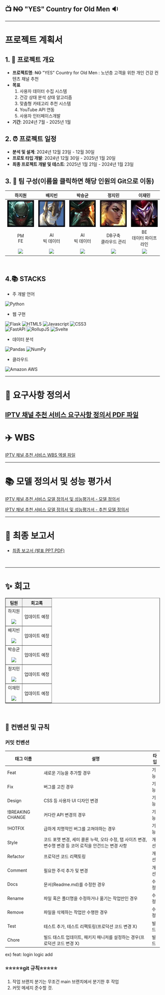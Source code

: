  ## 📺 ~~NO~~ "YES" Country for Old Men  🔉

  ---------------------------------------

  # 프로젝트 계획서

  ## 1. 🎂 프로젝트 개요
  - **프로젝트명**: ~~NO~~ "YES" Country for Old Men : 노년층 고객을 위한 개인 건강 컨텐츠 채널 추천
  - **목표** 
    1. 사용자 데이터 수집 시스템
    2. 건강 상태 분석 상태 알고리즘
    3. 맞춤형 카테고리 추천 시스템
    4. YouTube API 연동
    5. 사용자 인터페이스개발
  - **기간**: 2024년 7월 - 2025년 1월 

  ## 2. ⏰ 프로젝트 일정
  - **분석 및 설계**: 2024년 12월 23일 - 12월 30일
  - **프로토 타입 개발**: 2024년 12월 30일 - 2025년 1월 20일
  - **최종 프로젝트 개발 및 테스트**: 2025년 1월 21일 - 2024년 1월 23일

  ## 3. 💪 팀 구성(이름을 클릭하면 해당 인원의 Git으로 이동)
  <table style="width:100%; text-align:center; table-layout:fixed; border-collapse:collapse;">
    <colgroup>
      <!-- 전체 5열이므로 20%씩 -->
      <col style="width:20%;">
      <col style="width:20%;">
      <col style="width:20%;">
      <col style="width:20%;">
      <col style="width:20%;">
    </colgroup>
    <thead>
      <tr>
        <th>하지원</th>
        <th>배지빈</th>
        <th>박승균</th>
        <th>정지민</th>
        <th>이재민</th>
      </tr>
    </thead>
    <tbody>
      <tr>
        <td><img src="./Images/Pyke.png" style="width:150px; height:auto;" alt="지원"></td>
        <td><img src="./Images/Galio.png" style="width:150px; height:auto;" alt="지빈"></td>
        <td><img src="./Images/Gangplank.png" style="width:150px; height:auto;" alt="승균"></td>
        <td><img src="./Images/Rell.png" style="width:150px; height:auto;" alt="지민"></td>
        <td><img src="./Images/Shaco.png" style="width:150px; height:auto;" alt="재민"></td>
      </tr>
      <tr>
        <td>PM<br>FE</td>
        <td>AI<br>빅 데이터</td>
        <td>AI<br>빅 데이터</td>
        <td>DB구축<br>클라우드 관리</td>
        <td>BE<br>데이터 파이프라인</td>
      </tr>
      <tr>
        <td><a href="https://github.com/imnothotzzi" target="_blank">
            <img src="https://img.shields.io/badge/GitHub-Link-black?style=flat&logo=github&logoColor=white" />
          </a>
  </td>
        <td><a href="https://github.com/jb0617" target="_blank">
            <img src="https://img.shields.io/badge/GitHub-Link-black?style=flat&logo=github&logoColor=white" />
          </a></td>
        <td><a href="https://github.com/kyun8996" target="_blank">
            <img src="https://img.shields.io/badge/GitHub-Link-black?style=flat&logo=github&logoColor=white" />
          </a></td>
        <td><a href="https://github.com/triaria159" target="_blank">
            <img src="https://img.shields.io/badge/GitHub-Link-black?style=flat&logo=github&logoColor=white" />
          </a></td>
        <td><a href="https://github.com/jaemin-lee00" target="_blank">
            <img src="https://img.shields.io/badge/GitHub-Link-black?style=flat&logo=github&logoColor=white" />
          </a></td>
      </tr>
    </tbody>
  </table>
  <br>

  ## 4.📚 STACKS
  * 주 개발 언어

  ![Python](https://img.shields.io/badge/Python-3776AB?style=for-the-badge&logo=Python&logoColor=white)

  * 웹 구현

  ![Flask](https://img.shields.io/badge/Flask-000000?style=for-the-badge&logo=Flask&logoColor=white) ![HTML5](https://img.shields.io/badge/HTML5-E34F26?style=for-the-badge&logo=HTML5&logoColor=white) ![Javascript](https://img.shields.io/badge/Javascript-F7DF1E?style=for-the-badge&logo=Javascript&logoColor=white) ![CSS3](https://img.shields.io/badge/CSS3-1572B6?style=for-the-badge&logo=CSS3&logoColor=white) <br>
  ![FastAPI](https://img.shields.io/badge/FastAPI-005571?style=for-the-badge&logo=fastapi) ![RollupJS](https://img.shields.io/badge/RollupJS-ef3335?style=for-the-badge&logo=rollup.js&logoColor=white) ![Svelte](https://img.shields.io/badge/svelte-%23f1413d.svg?style=for-the-badge&logo=svelte&logoColor=white)

  * 데이터 분석

  ![Pandas](https://img.shields.io/badge/Pandas-150458?style=for-the-badge&logo=Pandas&logoColor=white) ![NumPy](https://img.shields.io/badge/NumPy-013243?style=for-the-badge&logo=NumPy&logoColor=white)

  * 클라우드

  ![Amazon AWS](https://img.shields.io/badge/Amazon%20AWS-232F3E?style=for-the-badge&logo=Amazon%20AWS&logoColor=white)

  ---------------------------------------

  # 📕 요구사항 정의서
  [IPTV 채널 추천 서비스 요구사항 정의서 PDF 파일](https://github.com/whynotsw-camp/wh02-2rd-4team-YCJ/blob/main/Docs/%EC%9A%94%EA%B5%AC%EC%82%AC%ED%95%AD_%EC%A0%95%EC%9D%98%EC%84%9C.pdf)
  ----------------------------------------

  # ✈️ WBS
  [IPTV 채널 추천 서비스 WBS 엑셀 파일](https://github.com/whynotsw-camp/wh02-2rd-4team-YCJ/blob/main/Docs/WBS_01.xlsx)


  -----------------------------------------

  # 📚 모델 정의서 및 성능 평가서
  [IPTV 채널 추천 서비스 모델 정의서 및 성능평가서 - 모델 정의서](https://github.com/whynotsw-camp/wh02-2rd-4team-YCJ/blob/main/Docs/%EB%AA%A8%EB%8D%B8%EC%A0%95%EC%9D%98%EC%84%9C(%EB%8B%B9%EB%87%A8%2C%EA%B0%84%EC%95%94%2C%ED%8F%90%EC%95%94).pdf)

  [IPTV 채널 추천 서비스 모델 정의서 및 성능평가서 - 추천 모델 정의서](https://github.com/whynotsw-camp/wh02-2rd-4team-YCJ/blob/main/Docs/%EB%AA%A8%EB%8D%B8%EC%A0%95%EC%9D%98%EC%84%9C(%EB%8B%B9%EB%87%A8%2C%EA%B0%84%EC%95%94%2C%ED%8F%90%EC%95%94).pdf)

  -----------------------------------------

  # 📑 최종 보고서
  - [최종 보고서 (발표 PPT.PDF)](./docs/final_report.pdf)
  <br>

  -----------------------------------------

  # ✨ 회고

  <table border="1" style="border-collapse:collapse; width:100%; text-align:center;">
    <thead>
      <tr>
        <th style="background-color:#f2f2f2;">팀원</th>
        <th style="background-color:#f2f2f2;">회고록</th>
      </tr>
    </thead>
    <tbody>
      <tr>
        <td>하지원<br><br><a href="https://github.com/imnothotzzi" target="_blank">
            <img src="https://img.shields.io/badge/GitHub-Link-black?style=flat&logo=github&logoColor=white" />
          </a></td>
        <td>업데이트 예정</td>
      </tr>
      <tr>
        <td>배지빈<br><br><a href="https://github.com/jb0617" target="_blank">
            <img src="https://img.shields.io/badge/GitHub-Link-black?style=flat&logo=github&logoColor=white" />
          </a></td>
        <td>업데이트 예정</td>
      </tr>
      <tr>
        <td>박승균<br><br><a href="https://github.com/kyun8996" target="_blank">
            <img src="https://img.shields.io/badge/GitHub-Link-black?style=flat&logo=github&logoColor=white" />
          </a></td>
        <td>업데이트 예정</td>
      </tr>
      <tr>
        <td>정지민<br><br><a href="https://github.com/triaria159" target="_blank">
            <img src="https://img.shields.io/badge/GitHub-Link-black?style=flat&logo=github&logoColor=white" />
          </a></td>
        <td>업데이트 예정</td>
      </tr>
      <tr>
        <td>이재민<br><br><a href="https://github.com/jaemin-lee00" target="_blank">
            <img src="https://img.shields.io/badge/GitHub-Link-black?style=flat&logo=github&logoColor=white" />
          </a></td>
        <td>업데이트 예정</td>
      </tr>
    </tbody>
  </table>
  <br>

  ## 📌 컨벤션 및 규칙

  ### 커밋 컨벤션

  | 태그 이름        | 설명                                                                                                     | 타입 |
  | ---------------- | -------------------------------------------------------------------------------------------------------- | ---- |
  | Feat             | 새로운 기능을 추가할 경우                                                                                | 기능 |
  | Fix              | 버그를 고친 경우                                                                                         | 기능 |
  | Design           | CSS 등 사용자 UI 디자인 변경                                                                             | 기능 |
  | !BREAKING CHANGE | 커다란 API 변경의 경우                                                                                   | 기능 |
  | !HOTFIX          | 급하게 치명적인 버그를 고쳐야하는 경우                                                                   | 기능 |
  | Style            | 코드 포맷 변경, 세미 콜론 누락, 오타 수정, 탭 사이즈 변경, 변수명 변경 등 코어 로직을 안건드는 변경 사항 | 개선 |
  | Refactor         | 프로덕션 코드 리팩토링                                                                                   | 개선 |
  | Comment          | 필요한 주석 추가 및 변경                                                                                 | 개선 |
  | Docs             | 문서(Readme.md)를 수정한 경우                                                                            | 수정 |
  | Rename           | 파일 혹은 폴더명을 수정하거나 옮기는 작업만인 경우                                                       | 수정 |
  | Remove           | 파일을 삭제하는 작업만 수행한 경우                                                                       | 수정 |
  | Test             | 테스트 추가, 테스트 리팩토링(프로덕션 코드 변경 X)                                                       | 빌드 |
  | Chore            | 빌드 태스트 업데이트, 패키지 매니저를 설정하는 경우(프로덕션 코드 변경 X)                                | 빌드 |

  ex) feat: login logic add

  ### ⭐️⭐️⭐️⭐️⭐️git 규칙⭐️⭐️⭐️⭐️⭐️

  1. 작업 브랜치 분기는 무조건 main 브랜치에서 분기한 후 작업
  2. 커밋 메세지 준수할 것.
